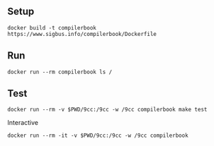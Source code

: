 ## Setup

```
docker build -t compilerbook https://www.sigbus.info/compilerbook/Dockerfile
```

## Run

```
docker run --rm compilerbook ls /
```

## Test

```
docker run --rm -v $PWD/9cc:/9cc -w /9cc compilerbook make test
```

Interactive

```
docker run --rm -it -v $PWD/9cc:/9cc -w /9cc compilerbook
```
